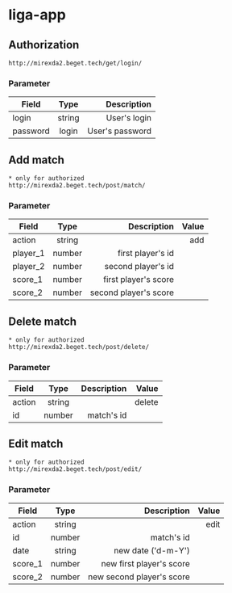 # liga-app

## Authorization
```
http://mirexda2.beget.tech/get/login/
```
### Parameter

| Field         | Type            | Description   |
| ------------- | :-------------: | -----: |
| login    | string   | User's login  | 
| password      | login        |   User's password   |


## Add match

```
* only for authorized
http://mirexda2.beget.tech/post/match/
```
### Parameter

| Field         | Type            | Description   | Value   |
| ------------- | :-------------: | -----: | -----: |
| action    | string   |   |    add |
| player_1      | number   | first player's id      |     |
| player_2      | number   | second player's id     |     |
| score_1      | number   | first player's score    |     |
| score_2      | number   | second player's score   |     |

## Delete match
```
* only for authorized
http://mirexda2.beget.tech/post/delete/
```
### Parameter
| Field         | Type            | Description   | Value   |
| ------------- | :-------------: | -----: | -----: |
| action    | string   |   |    delete |
| id      | number   | match's id      |     |

## Edit match
```
* only for authorized
http://mirexda2.beget.tech/post/edit/
```
### Parameter
| Field         | Type            | Description   | Value   |
| ------------- | :-------------: | -----: | -----: |
| action    | string   |   |    edit |
| id      | number   | match's id    |     |
| date      | string   | new date ('d-m-Y')    |     |
| score_1      | number   | new first player's score    |     |
| score_2      | number   | new second player's score   |     |